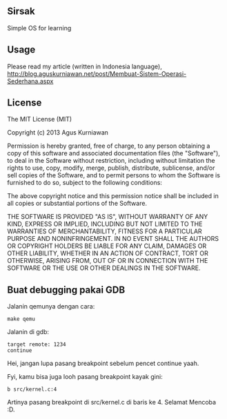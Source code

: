 ## Sirsak

Simple OS for learning

## Usage

Please read my article (written in Indonesia language), http://blog.aguskurniawan.net/post/Membuat-Sistem-Operasi-Sederhana.aspx

## License

The MIT License (MIT)

Copyright (c) 2013 Agus Kurniawan

Permission is hereby granted, free of charge, to any person obtaining a copy of
this software and associated documentation files (the "Software"), to deal in
the Software without restriction, including without limitation the rights to
use, copy, modify, merge, publish, distribute, sublicense, and/or sell copies of
the Software, and to permit persons to whom the Software is furnished to do so,
subject to the following conditions:

The above copyright notice and this permission notice shall be included in all
copies or substantial portions of the Software.

THE SOFTWARE IS PROVIDED "AS IS", WITHOUT WARRANTY OF ANY KIND, EXPRESS OR
IMPLIED, INCLUDING BUT NOT LIMITED TO THE WARRANTIES OF MERCHANTABILITY, FITNESS
FOR A PARTICULAR PURPOSE AND NONINFRINGEMENT. IN NO EVENT SHALL THE AUTHORS OR
COPYRIGHT HOLDERS BE LIABLE FOR ANY CLAIM, DAMAGES OR OTHER LIABILITY, WHETHER
IN AN ACTION OF CONTRACT, TORT OR OTHERWISE, ARISING FROM, OUT OF OR IN
CONNECTION WITH THE SOFTWARE OR THE USE OR OTHER DEALINGS IN THE SOFTWARE.

## Buat debugging pakai GDB

Jalanin qemunya dengan cara:

```shell
make qemu
```

Jalanin di gdb:

```
target remote: 1234
continue
```

Hei, jangan lupa pasang breakpoint sebelum pencet continue yaah.

Fyi, kamu bisa juga looh pasang breakpoint kayak gini:

```
b src/kernel.c:4
```

Artinya pasang breakpoint di src/kernel.c di baris ke 4. Selamat Mencoba :D.
